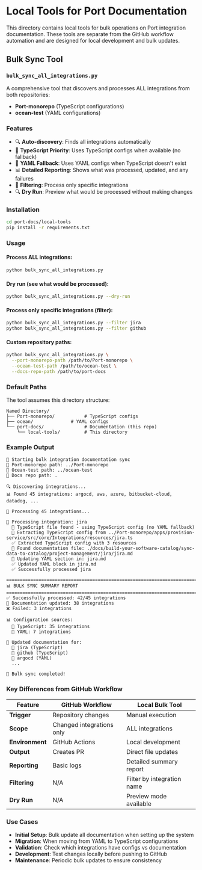 # Local Tools for Port Documentation

This directory contains local tools for bulk operations on Port integration documentation. These tools are separate from the GitHub workflow automation and are designed for local development and bulk updates.

## Bulk Sync Tool

### `bulk_sync_all_integrations.py`

A comprehensive tool that discovers and processes ALL integrations from both repositories:
- **Port-monorepo** (TypeScript configurations) 
- **ocean-test** (YAML configurations)

### Features

- 🔍 **Auto-discovery**: Finds all integrations automatically
- 🔷 **TypeScript Priority**: Uses TypeScript configs when available (no fallback)
- 🔶 **YAML Fallback**: Uses YAML configs when TypeScript doesn't exist
- 📊 **Detailed Reporting**: Shows what was processed, updated, and any failures
- 🎯 **Filtering**: Process only specific integrations
- 🔍 **Dry Run**: Preview what would be processed without making changes

### Installation

```bash
cd port-docs/local-tools
pip install -r requirements.txt
```

### Usage

#### Process ALL integrations:
```bash
python bulk_sync_all_integrations.py
```

#### Dry run (see what would be processed):
```bash
python bulk_sync_all_integrations.py --dry-run
```

#### Process only specific integrations (filter):
```bash
python bulk_sync_all_integrations.py --filter jira
python bulk_sync_all_integrations.py --filter github
```

#### Custom repository paths:
```bash
python bulk_sync_all_integrations.py \
  --port-monorepo-path /path/to/Port-monorepo \
  --ocean-test-path /path/to/ocean-test \
  --docs-repo-path /path/to/port-docs
```

### Default Paths

The tool assumes this directory structure:
```
Named Directory/
├── Port-monorepo/           # TypeScript configs
├── ocean/              # YAML configs  
└── port-docs/               # Documentation (this repo)
    └── local-tools/         # This directory
```

### Example Output

```
🚀 Starting bulk integration documentation sync
📁 Port-monorepo path: ../Port-monorepo
📁 Ocean-test path: ../ocean-test
📁 Docs repo path: .

🔍 Discovering integrations...
📊 Found 45 integrations: argocd, aws, azure, bitbucket-cloud, datadog, ...

🔄 Processing 45 integrations...

🔄 Processing integration: jira
  🔷 TypeScript file found - using TypeScript config (no YAML fallback)
  📄 Extracting TypeScript config from ../Port-monorepo/apps/provision-service/src/core/Integrations/resources/jira.ts
  ✅ Extracted TypeScript config with 3 resources
  📝 Found documentation file: ./docs/build-your-software-catalog/sync-data-to-catalog/project-management/jira/jira.md
  📝 Updating YAML section in: jira.md
  ✅ Updated YAML block in jira.md
  ✅ Successfully processed jira

================================================================================
📊 BULK SYNC SUMMARY REPORT
================================================================================
✅ Successfully processed: 42/45 integrations
📝 Documentation updated: 38 integrations
❌ Failed: 3 integrations

📊 Configuration sources:
  🔷 TypeScript: 35 integrations
  🔶 YAML: 7 integrations

📝 Updated documentation for:
  🔷 jira (TypeScript)
  🔷 github (TypeScript)
  🔶 argocd (YAML)
  ...

🎉 Bulk sync completed!
```

### Key Differences from GitHub Workflow

| Feature | GitHub Workflow | Local Bulk Tool |
|---------|----------------|-----------------|
| **Trigger** | Repository changes | Manual execution |
| **Scope** | Changed integrations only | ALL integrations |
| **Environment** | GitHub Actions | Local development |
| **Output** | Creates PR | Direct file updates |
| **Reporting** | Basic logs | Detailed summary report |
| **Filtering** | N/A | Filter by integration name |
| **Dry Run** | N/A | Preview mode available |

### Use Cases

- **Initial Setup**: Bulk update all documentation when setting up the system
- **Migration**: When moving from YAML to TypeScript configurations
- **Validation**: Check which integrations have configs vs documentation
- **Development**: Test changes locally before pushing to GitHub
- **Maintenance**: Periodic bulk updates to ensure consistency 